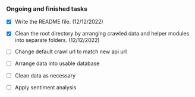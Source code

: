 ### Ongoing and finished tasks

- [X] Write the README file. (12/12/2022)
- [X] Clean the root directory by arranging crawled data and helper modules into separate folders. (12/12/2022)
- [ ] Change default crawl url to match new api url
- [ ] Arrange data into usable database
- [ ] Clean data as necessary
- [ ] Apply sentiment analysis


